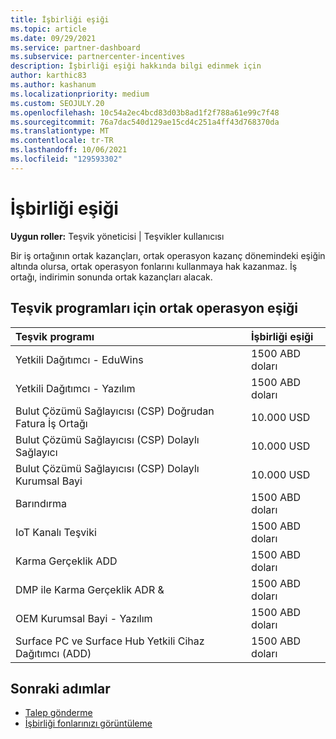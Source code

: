 ```yaml
---
title: İşbirliği eşiği
ms.topic: article
ms.date: 09/29/2021
ms.service: partner-dashboard
ms.subservice: partnercenter-incentives
description: İşbirliği eşiği hakkında bilgi edinmek için
author: karthic83
ms.author: kashanum
ms.localizationpriority: medium
ms.custom: SEOJULY.20
ms.openlocfilehash: 10c54a2ec4bcd83d03b8ad1f2f788a61e99c7f48
ms.sourcegitcommit: 76a7dac540d129ae15cd4c251a4ff43d768370da
ms.translationtype: MT
ms.contentlocale: tr-TR
ms.lasthandoff: 10/06/2021
ms.locfileid: "129593302"
---
```

# <a name="co-op-threshold"></a>İşbirliği eşiği 

**Uygun roller:** Teşvik yöneticisi | Teşvikler kullanıcısı

Bir iş ortağının ortak kazançları, ortak operasyon kazanç dönemindeki eşiğin altında olursa, ortak operasyon fonlarını kullanmaya hak kazanmaz. İş ortağı, indirimin sonunda ortak kazançları alacak.

## <a name="co-op-threshold-for-incentive-programs"></a>Teşvik programları için ortak operasyon eşiği 

|  Teşvik programı |İşbirliği eşiği |  
| :----------- | :----------- | 
|Yetkili Dağıtımcı - EduWins|1500 ABD doları|
|Yetkili Dağıtımcı - Yazılım|1500 ABD doları|
|Bulut Çözümü Sağlayıcısı (CSP) Doğrudan Fatura İş Ortağı|10.000 USD|
|Bulut Çözümü Sağlayıcısı (CSP) Dolaylı Sağlayıcı|10.000 USD|
|Bulut Çözümü Sağlayıcısı (CSP) Dolaylı Kurumsal Bayi|10.000 USD|
|Barındırma|1500 ABD doları|
|IoT Kanalı Teşviki|1500 ABD doları|
|Karma Gerçeklik ADD|1500 ABD doları|
|DMP ile Karma Gerçeklik ADR & |1500 ABD doları|
|OEM Kurumsal Bayi - Yazılım|1500 ABD doları|
|Surface PC ve Surface Hub Yetkili Cihaz Dağıtımcı (ADD)|1500 ABD doları|

## <a name="next-steps"></a>Sonraki adımlar

- [Talep gönderme](create-incentives-claims.md)
- [İşbirliği fonlarınızı görüntüleme](incentives-view-funds.md)
